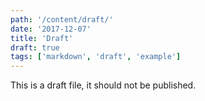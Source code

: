 ```yaml
---
path: '/content/draft/'
date: '2017-12-07'
title: 'Draft'
draft: true
tags: ['markdown', 'draft', 'example']
---
```


This is a draft file, it should not be published.
